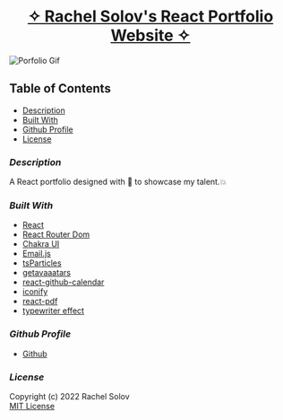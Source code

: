 <h1 align="center"><a href="https://rachels-webdev.herokuapp.com/" target="_blank">
✧ Rachel Solov's React Portfolio Website ✧</a> <br/></h1>

![Porfolio Gif](/src/assets/images/Animation.gif)

## **Table of Contents**

- [Description](#description)
- [Built With](#built-with)
- [Github Profile](#github-profile)
- [License](#License)

### _Description_

A React portfolio designed with 💙 to showcase my talent.💥

### _Built With_

- [React](https://reactjs.org/)
- [React Router Dom](https://reactrouter.com/)
- [Chakra UI](https://chakra-ui.com/)
- [Email.js](https://www.emailjs.com/)
- [tsParticles](https://particles.js.org/)
- [getavaaatars](https://getavataaars.com/)
- [react-github-calendar](https://www.npmjs.com/package/react-github-calendar)
- [iconify](https://iconify.design/)
- [react-pdf](https://www.npmjs.com/package/react-pdf)
- [typewriter effect](https://www.npmjs.com/package/typewriter-effect)


### _Github Profile_

- [Github](https://github.com/rsolov23)

### _License_

Copyright (c) 2022 Rachel Solov</br>
[MIT License](https://github.com/rsolov23/portfolio-react/blob/main/LICENSE.txt)
